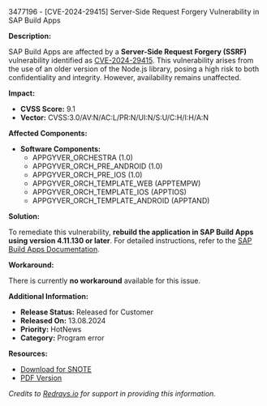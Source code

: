 3477196 - [CVE-2024-29415] Server-Side Request Forgery Vulnerability in SAP Build Apps

**Description:**

SAP Build Apps are affected by a **Server-Side Request Forgery (SSRF)** vulnerability identified as [CVE-2024-29415](https://www.cve.org/CVERecord?id=CVE-2024-29415). This vulnerability arises from the use of an older version of the Node.js library, posing a high risk to both confidentiality and integrity. However, availability remains unaffected.

**Impact:**

- **CVSS Score:** 9.1
- **Vector:** CVSS:3.0/AV:N/AC:L/PR:N/UI:N/S:U/C:H/I:H/A:N

**Affected Components:**

- **Software Components:**
  - APPGYVER_ORCHESTRA (1.0)
  - APPGYVER_ORCH_PRE_ANDROID (1.0)
  - APPGYVER_ORCH_PRE_IOS (1.0)
  - APPGYVER_ORCH_TEMPLATE_WEB (APPTEMPW)
  - APPGYVER_ORCH_TEMPLATE_IOS (APPTIOS)
  - APPGYVER_ORCH_TEMPLATE_ANDROID (APPTAND)

**Solution:**

To remediate this vulnerability, **rebuild the application in SAP Build Apps using version 4.11.130 or later**. For detailed instructions, refer to the [SAP Build Apps Documentation](https://help.sap.com/docs/build-apps).

**Workaround:**

There is currently **no workaround** available for this issue.

**Additional Information:**

- **Release Status:** Released for Customer
- **Released On:** 13.08.2024
- **Priority:** HotNews
- **Category:** Program error

**Resources:**

- [Download for SNOTE](https://notesdownloads.sap.com/note/0040000000919912024)
- [PDF Version](https://userapps.support.sap.com/sap/support/sfm/notes/print/0003477196?language=en-US&token=307DD816B9F7D49A88CB1B2FEC91A969)

*Credits to [Redrays.io](https://redrays.io) for support in providing this information.*